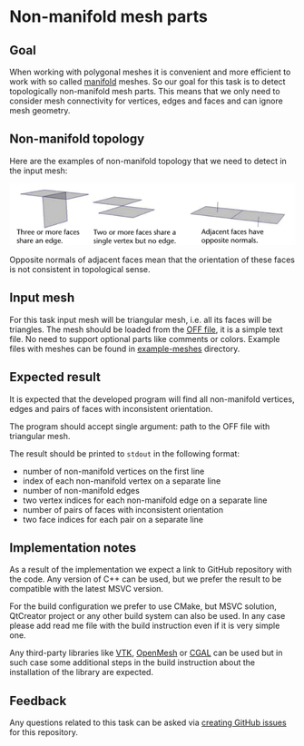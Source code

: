 # Non-manifold mesh parts

## Goal

When working with polygonal meshes it is convenient and more efficient to work with so called [manifold](https://en.wikipedia.org/wiki/Manifold) meshes. So our goal for this task is to detect topologically non-manifold mesh parts. This means that we only need to consider mesh connectivity for vertices, edges and faces and can ignore mesh geometry.

## Non-manifold topology

Here are the examples of non-manifold topology that we need to detect in the input mesh:

![Non-manifold topology](./non-manifold-topology.png)

Opposite normals of adjacent faces mean that the orientation of these faces is not consistent in topological sense.

## Input mesh

For this task input mesh will be triangular mesh, i.e. all its faces will be triangles. The mesh should be loaded from the [OFF file](https://en.wikipedia.org/wiki/OFF_(file_format)), it is a simple text file. No need to support optional parts like comments or colors. Example files with meshes can be found in [example-meshes](./example-meshes) directory.

## Expected result

It is expected that the developed program will find all non-manifold vertices, edges and pairs of faces with inconsistent orientation.

The program should accept single argument: path to the OFF file with triangular mesh.

The result should be printed to `stdout` in the following format:
 
 * number of non-manifold vertices on the first line
 * index of each non-manifold vertex on a separate line
 * number of non-manifold edges
 * two vertex indices for each non-manifold edge on a separate line
 * number of pairs of faces with inconsistent orientation
 * two face indices for each pair on a separate line

## Implementation notes

As a result of the implementation we expect a link to GitHub repository with the code. Any version of C++ can be used, but we prefer the result to be compatible with the latest MSVC version.

For the build configuration we prefer to use CMake, but MSVC solution, QtCreator project or any other build system can also be used. In any case please add read me file with the build instruction even if it is very simple one.

 Any third-party libraries like [VTK](https://vtk.org/), [OpenMesh](https://www.graphics.rwth-aachen.de/software/openmesh/) or [CGAL](https://www.cgal.org/) can be used but in such case some additional steps in the build instruction about the installation of the library are expected.

 ## Feedback

Any questions related to this task can be asked via [creating GitHub issues](../../../issues) for this repository.
